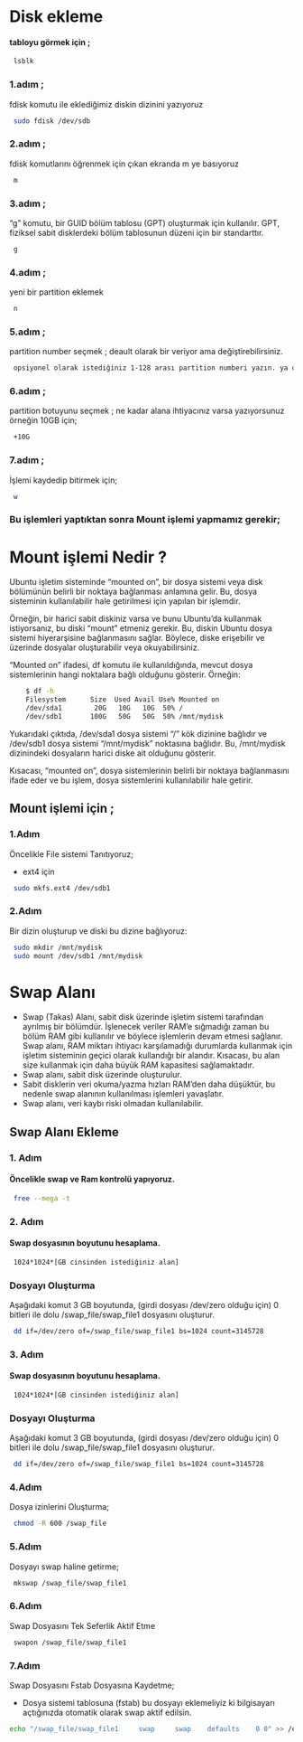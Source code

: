 



# Disk ekleme

#### tabloyu görmek için ;
  ````bash
   lsblk
  ````


### 1.adım ;
 fdisk komutu ile eklediğimiz diskin dizinini yazıyoruz

````bash
 sudo fdisk /dev/sdb
````
### 2.adım ;
 fdisk komutlarını öğrenmek için çıkan ekranda m ye basıyoruz

````bash
 m
````
### 3.adım ;
 “g” komutu, bir GUID bölüm tablosu (GPT) oluşturmak için kullanılır. GPT, fiziksel sabit disklerdeki bölüm tablosunun düzeni için bir standarttır.

````bash
 g
````
### 4.adım ;
yeni bir partition eklemek 

````bash
 n
````
### 5.adım ;
partition number seçmek ; deault olarak bir veriyor ama değiştirebilirsiniz. 

````bash
 opsiyonel olarak istediğiniz 1-128 arası partition numberi yazın. ya da enter layın
````
### 6.adım ;
partition botuyunu seçmek  ; ne kadar alana ihtiyacınız varsa yazıyorsunuz örneğin 10GB için;
````bash
 +10G
````
### 7.adım ;
İşlemi kaydedip bitirmek için;
````bash
 w
````

### Bu işlemleri yaptıktan sonra Mount işlemi yapmamız gerekir;

# Mount işlemi Nedir ?
Ubuntu işletim sisteminde “mounted on”, bir dosya sistemi veya disk bölümünün belirli bir noktaya bağlanması anlamına gelir. Bu, dosya sisteminin kullanılabilir hale getirilmesi için yapılan bir işlemdir.

Örneğin, bir harici sabit diskiniz varsa ve bunu Ubuntu’da kullanmak istiyorsanız, bu diski “mount” etmeniz gerekir. Bu, diskin Ubuntu dosya sistemi hiyerarşisine bağlanmasını sağlar. Böylece, diske erişebilir ve üzerinde dosyalar oluşturabilir veya okuyabilirsiniz.

“Mounted on” ifadesi, df komutu ile kullanıldığında, mevcut dosya sistemlerinin hangi noktalara bağlı olduğunu gösterir. Örneğin:

```bash
    $ df -h
    Filesystem      Size  Used Avail Use% Mounted on
    /dev/sda1        20G   10G   10G  50% /
    /dev/sdb1       100G   50G   50G  50% /mnt/mydisk
```
Yukarıdaki çıktıda, /dev/sda1 dosya sistemi “/” kök dizinine bağlıdır ve /dev/sdb1 dosya sistemi “/mnt/mydisk” noktasına bağlıdır. Bu, /mnt/mydisk dizinindeki dosyaların harici diske ait olduğunu gösterir.

Kısacası, “mounted on”, dosya sistemlerinin belirli bir noktaya bağlanmasını ifade eder ve bu işlem, dosya sistemlerini kullanılabilir hale getirir.

## Mount işlemi için ;

### 1.Adım 
 Öncelikle File sistemi Tanıtıyoruz;  
  -   ext4 için

```bash
 sudo mkfs.ext4 /dev/sdb1 
```
### 2.Adım 

 Bir dizin oluşturup ve diski bu dizine bağlıyoruz:  

```bash
 sudo mkdir /mnt/mydisk
 sudo mount /dev/sdb1 /mnt/mydisk 
```
# Swap Alanı

  - Swap (Takas) Alanı, sabit disk üzerinde işletim sistemi tarafından ayrılmış bir bölümdür. İşlenecek veriler RAM’e sığmadığı zaman bu bölüm RAM gibi kullanılır ve böylece işlemlerin devam etmesi sağlanır. Swap alanı, RAM miktarı ihtiyacı karşılamadığı durumlarda kullanmak için işletim sisteminin geçici olarak kullandığı bir alandır. Kısacası, bu alan size kullanmak için daha büyük RAM kapasitesi sağlamaktadır.
  - Swap alanı, sabit disk üzerinde oluşturulur.
  - Sabit disklerin veri okuma/yazma hızları RAM’den daha düşüktür, bu nedenle swap alanının kullanılması işlemleri yavaşlatır.
  - Swap alanı, veri kaybı riski olmadan kullanılabilir.

## Swap Alanı Ekleme

### 1. Adım 
####  Öncelikle swap ve Ram kontrolü yapıyoruz.  
```bash
 free --mega -t 
```
### 2. Adım 
####  Swap dosyasının boyutunu hesaplama.  
```bash
 1024*1024*[GB cinsinden istediğiniz alan]
```
### Dosyayı Oluşturma
Aşağıdaki komut 3 GB boyutunda, (girdi dosyası /dev/zero olduğu için) 0 bitleri ile dolu /swap_file/swap_file1 dosyasını oluşturur.
```bash
 dd if=/dev/zero of=/swap_file/swap_file1 bs=1024 count=3145728
```
### 3. Adım 
####  Swap dosyasının boyutunu hesaplama.  
```bash
 1024*1024*[GB cinsinden istediğiniz alan]
```
### Dosyayı Oluşturma
Aşağıdaki komut 3 GB boyutunda, (girdi dosyası /dev/zero olduğu için) 0 bitleri ile dolu /swap_file/swap_file1 dosyasını oluşturur.
```bash
 dd if=/dev/zero of=/swap_file/swap_file1 bs=1024 count=3145728
```

### 4.Adım
Dosya izinlerini Oluşturma;
```bash
 chmod -R 600 /swap_file
```
### 5.Adım
Dosyayı swap haline getirme;
```bash
 mkswap /swap_file/swap_file1
```

### 6.Adım
Swap Dosyasını Tek Seferlik Aktif Etme
```bash
 swapon /swap_file/swap_file1
```

### 7.Adım

Swap Dosyasını Fstab Dosyasına Kaydetme;
- Dosya sistemi tablosuna (fstab) bu dosyayı eklemeliyiz ki bilgisayarı açtığınızda otomatik olarak swap aktif edilsin.
```bash
echo "/swap_file/swap_file1     swap     swap    defaults    0 0" >> /etc/fstab
```


